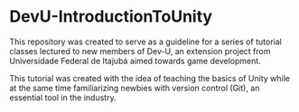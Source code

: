 # DevU-IntroductionToUnity

This repository was created to serve as a guideline for a series of tutorial classes
lectured to new members of Dev-U,  an extension project from Universidade Federal de 
Itajubá aimed towards game development.

This tutorial was created with the idea of teaching the basics of Unity while at the same
time familiarizing newbies with version control (Git), an essential tool in the industry.
